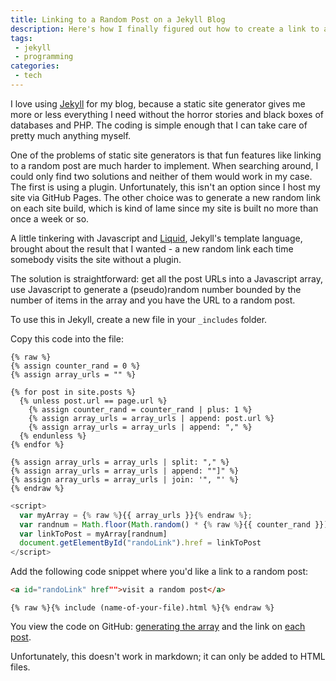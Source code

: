 ```yaml
---
title: Linking to a Random Post on a Jekyll Blog
description: Here's how I finally figured out how to create a link to a random post on my Jekyll blog
tags:
 - jekyll
 - programming
categories:
 - tech   
---
```

I love using [Jekyll][0] for my blog, because a static site generator gives me more or less everything I need without the horror stories and black boxes of databases and PHP. The coding is simple enough that I can take care of pretty much anything myself.

One of the problems of static site generators is that fun features like linking to a random post are much harder to implement. When searching around, I could only find two solutions and neither of them would work in my case. The first is using a plugin. Unfortunately, this isn't an option since I host my site via GitHub Pages. The other choice was to generate a new random link on each site build, which is kind of lame since my site is built no more than once a week or so.   

A little tinkering with Javascript and [Liquid][1], Jekyll's template language, brought about the result that I wanted - a new random link each time somebody visits the site without a plugin.

The solution is straightforward: get all the post URLs into a Javascript array, use Javascript to generate a (pseudo)random number bounded by the number of items in the array and you have the URL to a random post.

To use this in Jekyll, create a new file in your ```_includes``` folder.

Copy this code into the file:

```Liquid
{% raw %}
{% assign counter_rand = 0 %}
{% assign array_urls = "" %}

{% for post in site.posts %}
  {% unless post.url == page.url %}
    {% assign counter_rand = counter_rand | plus: 1 %}
    {% assign array_urls = array_urls | append: post.url %}
    {% assign array_urls = array_urls | append: "," %}
  {% endunless %}
{% endfor %}

{% assign array_urls = array_urls | split: "," %}
{% assign array_urls = array_urls | append: ""]" %}
{% assign array_urls = array_urls | join: '", "' %}
{% endraw %}
```
```Javascript
<script>
  var myArray = {% raw %}{{ array_urls }}{% endraw %};
  var randnum = Math.floor(Math.random() * {% raw %}{{ counter_rand }}){% endraw %} + 0;
  var linkToPost = myArray[randnum]
  document.getElementById("randoLink").href = linkToPost
</script>
```

Add the following code snippet where you'd like a link to a random post:

```HTML
<a id="randoLink" href"">visit a random post</a>
```       
```Liquid
{% raw %}{% include (name-of-your-file).html %}{% endraw %}
```

You view the code on GitHub: [generating the array][2] and the link on [each post][3].

Unfortunately, this doesn't work in markdown; it can only be added to HTML files.

[0]: http://jekyllrb.com
[1]: https://shopify.github.io/liquid/
[2]: https://github.com/derekkedziora/derekkedziora.github.io/blob/master/_includes/random-post.html
[3]: https://github.com/derekkedziora/derekkedziora.github.io/blob/master/_includes/next-previous-links.html
